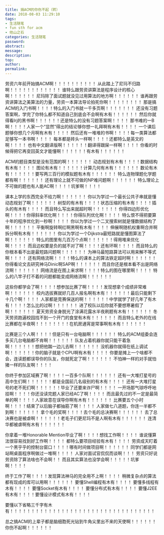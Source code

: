 ```yaml
---
title: 搞ACM的你伤不起（转）
date: 2018-08-03 11:29:10
tags:
- 生活随笔
- fun sth for acm
- 他山之石
categories: 生活随笔
password:
abstract:
message:
description:
top:
author:
permalink:
---
```


劳资六年前开始搞ACM啊！！！！！！！！！！ 
从此踏上了尼玛不归路啊！！！！！！！！！！！！ 
谁特么跟劳资讲算法是程序设计的核心啊！！！！！！ 
尼玛除了面试题就没见过用算法的地方啊！！！！！！ 
谁再跟劳资讲算法之美算法的力量，劳资一本算法导论拍死你啊！！！！！！！！ 
那是搞ACM的入门书啊！！！！特么的入门书就一千多页啊！！！！！！！ 
还没有习题答案啊，学完了你特么都不知道自己到底会不会啊有木有！！！！！！ 
然后你就得看lrj的黑书啊！！！！！！还是特么的没有习题答案啊！！！！ 
那书难的一B啊！！！！人家一个“显然”得出的结论够你想一礼拜啊有木有！！！！ 
一个课后题够你想几个月啊有木有！！！！ 
然后还有一堆堆的书啊！！！！每一类算法都足够写一本书啊！！！！ 
每本都是砖头一样啊！！！！还都特么是英文的啊！！！！ 
也有中文翻译版啊！！！！！！翻译得跟屎一样啊！！！！ 
你看的时候得把它再变回英文才能懂啊！！！！！！有木有！！！！！！

ACM的题目类型是没有范围的啊！！！！！！ 
动态规划有木有！！！！数据结构有木有！！！！ 
图论有木有！！！！！！计算几何有木有！！！！！！ 
数论有木有！！！！！！要写两三百行的模拟题有木有！！！！！！ 
特么连物理题化学题都有啊！！！！！！ 
还有理论上就不可做的NP难问题啊！！！！！！ 
特么理论上不可做的题也有人能AC啊！！！！坑爹啊！！！！

课本上学的东西完全不给力啊！！！！！！ 
你以为学过一个最长公共子串就是懂动态规划了啊！！！！！！ 
树型的有木有！！！！状态压缩的有木有！！！！插头的有木有！！！！ 
而且特么写出来就超时啊！！！！！！ 
你得四边形优化啊！！！！你得斜率优化啊！！！！你得队列优化啊！！！！ 
特么恨不得把要算十年的程序优化到一秒啊！！！！ 
你以为学过一个二叉搜索树就是懂数据结构了啊！！！！！！ 
平衡啊旋转啊红啊黑啊有木有！！！！ 
伸展啊随机权重啊合并啊拆分啊有木有！！！！！！ 
你以为学过一个Dijkstra最短路就是懂图算法了啊！！！！！！ 
特么的图里有几百万个点啊！！！！！！得用堆来优化啊！！！！ 
而且边权要是负的就不对了啊！！！！还有环啊！！！！ 
而且特么的你根本看不出是最短路问题啊！！！！！！ 
为神马最短路算法可以用来解不等式啊！！！！ 
还有网络流啊！！！！特么的课本上的算法铁定超时啊！！！！！！ 
你得看论文去研究神马Dinic啊SAP啊！！！！！！ 
而且你还是根本看不出是网络流啊！！！！！！ 
网络流是在图上来求啊！！！！特么的图在哪里啊！！！！ 
特么的八竿子打不着的问题都能变成网络流啊！！！！！！

这些你都学会了啊！！！！想参加比赛了啊！！！！发现想拿个成绩非常难啊！！！！！！ 
校内选拔赛就好几百人报名啊有木有！！！！！！最后只能剩下十几个啊！！！！ 
人家都是竞赛保送的啊！！！！！！中学就学了好几年了有木有！！！！怎么比的过啊！！！！！！ 
进了校队以后你就不要想寒暑假了啊！！！！！！ 
夏天劳资全身脱光了涂满花露水半夜刷题有木有！！！！！！ 
冬天劳资跑遍校园找不到一个开门的食堂有木有！！！！！！ 
而且特么老外的在线比赛都在半夜啊！！！！！！！！在机房通宵是常事啊有木有！！！！！！

比赛是三个人啊！！！！但是只有一台电脑啊！！！！！！ 
特么的ACM组委会连多买几台电脑都不肯啊！！！！！！ 
队友占着机器你就只能干着急啊！！！！！！想把他踹一边儿去啊！！！！！！ 
没机器你就得在纸上调试啊！！！！！！你的脑子就是个CPU啊有木有！！！！ 
你要是摊上一个啥都不会，连读题都误导你的队友，你就死定了啊！！！！！！ 
不怕神一样的对手就怕猪一样的队友啊！！！！

你终于参加区域赛了啊！！！！一百多个队啊！！！！！！ 
还有一大堆打星号的高中生们啊！！！！！！都是全国前几名级别的有木有！！！！ 
还有一大堆打星号的老不死们啊！！！！！！毕业了还要来诈尸啊！！！！ 
一开场那气球呼呼地挂啊！！！！你还没读完题人家已经AC了啊！！！！ 
而且最先过的不一定是最简单的啊！！！！人家故意在误导你啊有木有！！！！！！ 
比赛要五个小时啊！！！！结束了以后脑子都抽筋了啊！！！！ 
人家做七八道题，你连一半都不到啊！！！！！！ 
拿个毛的奖啊！！！！去个毛的总决赛啊！！！！！！ 
去了总决赛也是被虐啊！！！！！！老毛子们更尼玛不是人啊有木有！！！！！！ 
连清华都被虐啊有木有！！！！！！

你拿着一堆Honorable Mention毕业了啊！！！！想找工作啊！！！！ 
谁说懂算法很容易找到好工作啊！！！！ 
都特么要项目经验有木有！！！！ 
劳资成天盯着一个黑乎乎的控制台窗口！！！！哪有时间做项目啊！！！！！！ 
同学们都是网站啊桌面程序啊做过一堆啊！！！！ 
人家对面试官侃侃而谈啊！！！ 
劳资只好说劳资除了算法啥也不会啊！！ 
而且其实算法也没学会啊！！！！！坑爹啊！！！！

终于工作了啊！！！！发现算法神马的完全用不上啊！！！！ 
稍微复杂点的算法都有现成的库可以用啊！！！！！！ 
要懂Shell编程有木有！！！！ 
要懂多线程有木有！！！！ 
要懂Socket有木有！！！！ 
要懂分布式有木有！！！！ 
要懂J2EE有木有！！！！要懂设计模式有木有！！！！

要懂以下省略三千字有木有！！！！！！！！！！！！！！！！！！！！！！！！！！！！！！！！！！

总之搞ACM的上辈子都是脑细胞死光钻到牛角尖里出不来的天使啊！！！！！！你伤不起啊！！！！！！